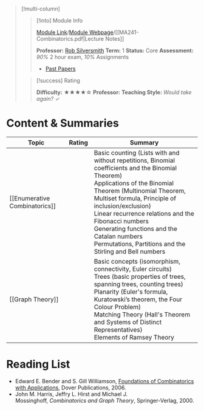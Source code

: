 > [!multi-column]
> 
>> [!into] Module Info
>> 
>> [Module Link](https://courses.warwick.ac.uk/modules/2024/MA241-10)/[Module Webpage](https://warwick.ac.uk/fac/sci/maths/currentstudents/ughandbook/year2/ma241)/[[MA241-Combinatorics.pdf|Lecture Notes]]
>> 
>> **Professor:** [Rob Silversmith](https://peoplesearch.warwick.ac.uk/profile/2073543)
>> **Term:** 1
>> **Status:** Core
>> **Assessment:** *90%* 2 hour exam, *10%* Assignments
>> -  [Past Papers](https://warwick.ac.uk/exampapers?q=MA241)
>> 
>
>> [!success] Rating
>> 
>> **Difficulty:** ★★★★☆
>> **Professor:** 
>> **Teaching Style:**
>> *Would take again?* ✓
# Content & Summaries
| Topic                         | Rating | Summary                                                                                                                                                                                                                                                                                                                                                                                      |
| ----------------------------- | ------ | -------------------------------------------------------------------------------------------------------------------------------------------------------------------------------------------------------------------------------------------------------------------------------------------------------------------------------------------------------------------------------------------- |
| [[Enumerative Combinatorics]] |        | Basic counting (Lists with and without repetitions, Binomial coefficients and the Binomial Theorem)<br>Applications of the Binomial Theorem (Multinomial Theorem, Multiset formula, Principle of inclusion/exclusion)<br>Linear recurrence relations and the Fibonacci numbers<br>Generating functions and the Catalan numbers<br>Permutations, Partitions and the Stirling and Bell numbers |
| [[Graph Theory]]              |        | Basic concepts (isomorphism, connectivity, Euler circuits)<br>Trees (basic properties of trees, spanning trees, counting trees)<br>Planarity (Euler's formula, Kuratowski’s theorem, the Four Colour Problem)<br>Matching Theory (Hall's Theorem and Systems of Distinct Representatives)<br>Elements of Ramsey Theory                                                                       |
# Reading List
- Edward E. Bender and S. Gill Williamson, [Foundations of Combinatorics with Applications](http://www.math.ucsd.edu/~ebender/CombText/), Dover Publications, 2006.
- John M. Harris, Jeffry L. Hirst and Michael J. Mossinghoff, _Combinatorics and Graph Theory_, Springer-Verlag, 2000.